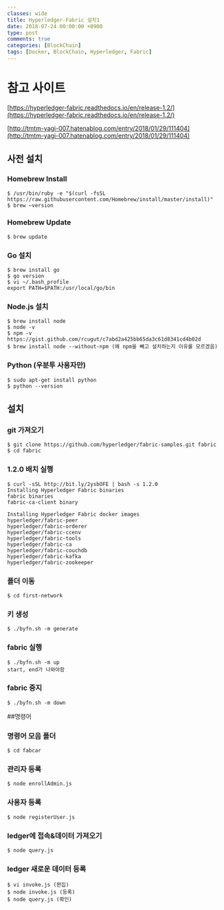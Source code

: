 ```yaml
---
classes: wide
title: Hyperledger-Fabric 설치1
date: 2018-07-24 00:00:00 +0900
type: post
comments: true
categories: [BlockChain]
tags: [Docker, BlockChain, Hyperledger, Fabric]
---
```


# 참고 사이트
[https://hyperledger-fabric.readthedocs.io/en/release-1.2/](https://hyperledger-fabric.readthedocs.io/en/release-1.2/)

[http://tmtm-yagi-007.hatenablog.com/entry/2018/01/29/111404](http://tmtm-yagi-007.hatenablog.com/entry/2018/01/29/111404)


## 사전 설치
### Homebrew Install
```
$ /usr/bin/ruby -e "$(curl -fsSL https://raw.githubusercontent.com/Homebrew/install/master/install)"
$ brew —version
```

### Homebrew Update
```
$ brew update
```

### Go 설치
```
$ brew install go
$ go version
$ vi ~/.bash_profile
export PATH=$PATH:/usr/local/go/bin
```

### Node.js 설치
```
$ brew install node
$ node -v
$ npm -v
https://gist.github.com/rcugut/c7abd2a425bb65da3c61d8341cd4b02d
$ brew install node --without-npm (왜 npm을 빼고 설치하는지 이유를 모르겠음)
```

### Python (우분투 사용자만)
```
$ sudo apt-get install python
$ python --version
```

## 설치
### git 가져오기
```
$ git clone https://github.com/hyperledger/fabric-samples.git fabric
$ cd fabric
```

### 1.2.0 배치 실행
```
$ curl -sSL http://bit.ly/2ysbOFE | bash -s 1.2.0
Installing Hyperledger Fabric binaries
fabric binaries
fabric-ca-client binary

Installing Hyperledger Fabric docker images
hyperledger/fabric-peer
hyperledger/fabric-orderer
hyperledger/fabric-ccenv
hyperledger/fabric-tools
hyperledger/fabric-ca
hyperledger/fabric-couchdb
hyperledger/fabric-kafka
hyperledger/fabric-zookeeper
```

### 폴더 이동
```
$ cd first-network
```

### 키 생성
```
$ ./byfn.sh -m generate
```

### fabric 실행
```
$ ./byfn.sh -m up
start, end가 나와야함
```

### fabric 중지
```
$ ./byfn.sh -m down
```

##명령어
### 명령어 모음 폴더
```
$ cd fabcar
```

### 관리자 등록
```
$ node enrollAdmin.js
```

### 사용자 등록
```
$ node registerUser.js 
```

### ledger에 접속&데이터 가져오기
```
$ node query.js
```

### ledger 새로운 데이터 등록
```
$ vi invoke.js (편집)
$ node invoke.js (등록)
$ node query.js (확인)
```